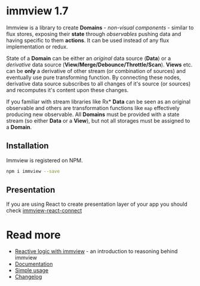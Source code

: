 # immview 1.7

Immview is a library to create **Domains** - *non-visual components* - similar to flux stores, exposing their **state** through *observables* pushing data and having specific to them **actions**. It can be used instead of any flux implementation or redux.

State of a **Domain** can be either an *original* data source (**Data**) or a *derivative* data source (**View/Merge/Debounce/Throttle/Scan**). **Views** etc. can be **only** a derivative of other stream (or combination of sources) and eventually use pure transforming function. By connecting these nodes, derivative data source subscribes to all changes of it's source (or sources) and recomputes it's content upon these changes.

If you familiar with stream libraries like Rx\* **Data** can be seen as an original observable and others are transformation functions like `map` effectively producing new observable.
All **Domains** must be provided with a state stream (so either **Data** or a **View**), but not all storages must be assigned to a **Domain**.

## Installation

Immview is registered on NPM.

```bash
npm i immview --save
```

## Presentation

If you are using React to create presentation layer of your app you should check [immview-react-connect](https://github.com/arturkulig/immview-react-connect)

# Read more
* [Reactive logic with immview](https://medium.com/@arturkulig/reactive-logic-with-immview-cf60ff06b7dc) - an introduction to reasoning behind immview
* [Documentation](./docs.md)
* [Simple usage](./usage_simple.md)
* [Changelog](./changelog.md)
